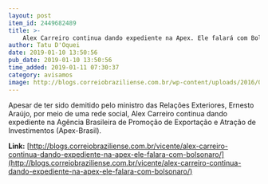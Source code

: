 ```yaml
---
layout: post
item_id: 2449682489
title: >-
    Alex Carreiro continua dando expediente na Apex. Ele falará com Bolsonaro
author: Tatu D'Oquei
date: 2019-01-10 13:50:56
pub_date: 2019-01-10 13:50:56
time_added: 2019-01-11 07:30:37
category: avisamos
image: http://blogs.correiobraziliense.com.br/wp-content/uploads/2016/06/avatar_vicente.png
---
```


Apesar de ter sido demitido pelo ministro das Relações Exteriores, Ernesto Araújo, por meio de uma rede social, Alex Carreiro continua dando expediente na Agência Brasileira de Promoção de Exportação e Atração de Investimentos (Apex-Brasil).

**Link:** [http://blogs.correiobraziliense.com.br/vicente/alex-carreiro-continua-dando-expediente-na-apex-ele-falara-com-bolsonaro/](http://blogs.correiobraziliense.com.br/vicente/alex-carreiro-continua-dando-expediente-na-apex-ele-falara-com-bolsonaro/)

